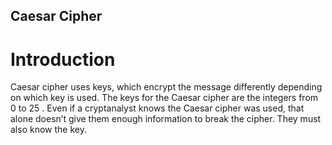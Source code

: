 ## Caesar Cipher

# Introduction

Caesar cipher uses keys, which encrypt the message differently
depending on which key is used. The keys for the Caesar cipher are the
integers from 0 to 25 . Even if a cryptanalyst knows the Caesar cipher was
used, that alone doesn’t give them enough information to break the cipher.
They must also know the key.
